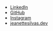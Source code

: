 * [LinkedIn](https://linkedin.com/in/jeanettesilvas)
* [GitHub](http://github.com/jeanettesilvas)
* [Instagram](https://www.instagram.com/jeanetteasilvas/)
* [jeanettesilvas.dev](https://jeanettesilvas.dev)
